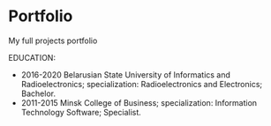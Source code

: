 # Portfolio
My full projects portfolio


EDUCATION:
- 2016-2020 Belarusian State University of Informatics and Radioelectronics; specialization: Radioelectronics and Electronics; Bachelor.
- 2011-2015 Minsk College of Business; specialization: Information Technology Software; Specialist.
